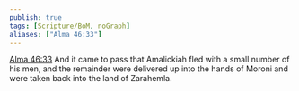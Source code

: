 ```yaml
---
publish: true
tags: [Scripture/BoM, noGraph]
aliases: ["Alma 46:33"]
---
```

[Alma 46:33](https://churchofjesuschrist.org/study/scriptures/bofm/alma/46?lang=eng&id=p33#p33) And it came to pass that Amalickiah fled with a small number of his men, and the remainder were delivered up into the hands of Moroni and were taken back into the land of Zarahemla.
